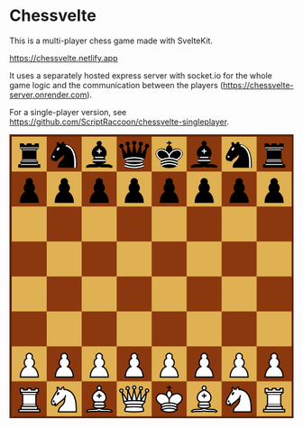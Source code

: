 # Chessvelte

This is a multi-player chess game made with SvelteKit.

https://chessvelte.netlify.app

It uses a separately hosted express server with socket.io for the whole game logic and the communication between the players (https://chessvelte-server.onrender.com).

For a single-player version, see https://github.com/ScriptRaccoon/chessvelte-singleplayer.

![Board](./client/static/board.png)
